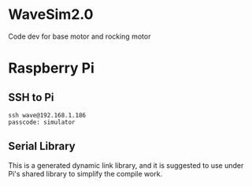 # WaveSim2.0
Code dev for base motor and rocking motor

# Raspberry Pi 
## SSH to Pi
```
ssh wave@192.168.1.186
passcode: simulator
```
## Serial Library
This is a generated dynamic link library, and it is suggested to use under Pi's shared library to simplify the compile work.
